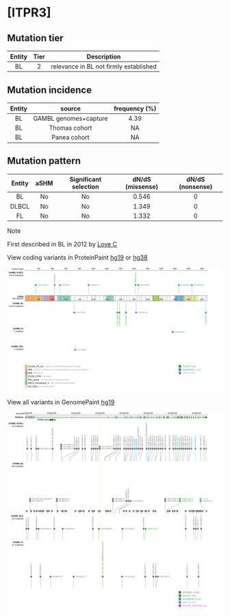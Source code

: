 # [ITPR3]

## Mutation tier

|Entity|Tier|Description                           |
|:------:|:----:|--------------------------------------|
|BL    |2   |relevance in BL not firmly established|
## Mutation incidence

|Entity|source               |frequency (%)|
|:------:|:---------------------:|:-------------:|
|BL    |GAMBL genomes+capture|4.39         |
|BL    |Thomas cohort        |  NA         |
|BL    |Panea cohort         |  NA         |

## Mutation pattern

|Entity|aSHM|Significant selection|dN/dS (missense)|dN/dS (nonsense)|
|:------:|:----:|:---------------------:|:----------------:|:----------------:|
|BL    |No  |No                   |0.546           |0               |
|DLBCL |No  |No                   |1.349           |0               |
|FL    |No  |No                   |1.332           |0               |


> [!NOTE]
> First described in BL in 2012 by [Love C](https://pubmed.ncbi.nlm.nih.gov/23143597)

View coding variants in ProteinPaint [hg19](https://www.bcgsc.ca/downloads/morinlab/GAMBL/test/genes/ITPR3_protein.html)  or [hg38](https://www.bcgsc.ca/downloads/morinlab/GAMBL/test/genes/ITPR3_protein_hg38.html)

![image](images/proteinpaint/ITPR3_NM_002224.svg)

View all variants in GenomePaint [hg19](https://www.bcgsc.ca/downloads/morinlab/GAMBL/test/genes/ITPR3.html)

![image](images/proteinpaint/ITPR3.svg)
